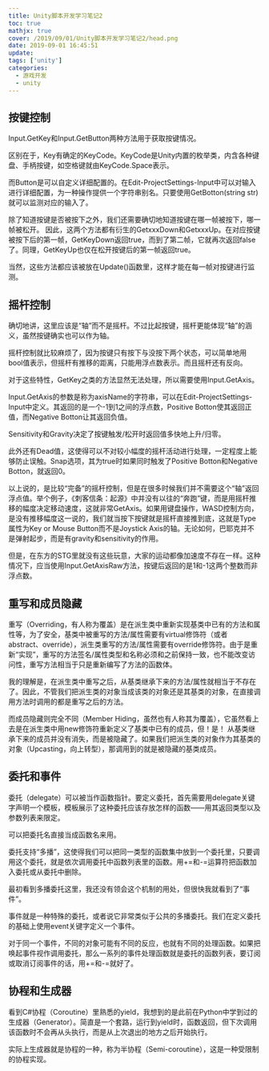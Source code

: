 ```yaml
---
title: Unity脚本开发学习笔记2
toc: true
mathjx: true
cover: /2019/09/01/Unity脚本开发学习笔记2/head.png
date: 2019-09-01 16:45:51
update:
tags: ['unity']
categories:
  - 游戏开发
  - unity
---
```


## 按键控制
Input.GetKey和Input.GetButton两种方法用于获取按键情况。

区别在于，Key有确定的KeyCode。KeyCode是Unity内置的枚举类，内含各种键盘、手柄按键，如空格键就由KeyCode.Space表示。

而Button是可以自定义详细配置的。在Edit-ProjectSettings-Input中可以对输入进行详细配置，为一种操作提供一个字符串别名。只要使用GetBotton(string str)就可以监测对应的输入了。

除了知道按键是否被按下之外，我们还需要确切地知道按键在哪一帧被按下，哪一帧被松开。 因此，这两个方法都有衍生的GetxxxDown和GetxxxUp。在对应按键被按下后的第一帧，GetKeyDown返回true，而到了第二帧，它就再次返回false了。同理，GetKeyUp也仅在松开按键后的第一帧返回true。

当然，这些方法都应该被放在Update()函数里，这样才能在每一帧对按键进行监测。

## 摇杆控制
确切地讲，这里应该是“轴”而不是摇杆。不过比起按键，摇杆更能体现“轴”的涵义，虽然按键确实也可以作为轴。

摇杆控制就比较麻烦了，因为按键只有按下与没按下两个状态，可以简单地用bool值表示，但摇杆有推移的距离，只能用浮点数表示。而且摇杆还有反向。

对于这些特性，GetKey之类的方法显然无法处理，所以需要使用Input.GetAxis。

Input.GetAxis的参数是称为axisName的字符串，可以在Edit-ProjectSettings-Input中定义。其返回的是一个-1到1之间的浮点数，Positive Botton使其返回正值，而Negative Botton让其返回负值。

Sensitivity和Gravity决定了按键触发/松开时返回值多快地上升/归零。

此外还有Dead值，这使得可以不对较小幅度的摇杆活动进行处理，一定程度上能够防止误触。Snap选项，其为true时如果同时触发了Positive Botton和Negative Botton，就返回0。

以上说的，是比较“完备”的摇杆控制，但是在很多时候我们并不需要这个“轴”返回浮点值。举个例子，《刺客信条：起源》中并没有以往的“奔跑”键，而是用摇杆推移的幅度决定移动速度，这就非常GetAxis。如果用键盘操作，WASD控制方向，是没有推移幅度这一说的，我们就当按下按键就是摇杆直接推到底，这就是Type属性为Key or Mouse Button而不是Joystick Axis的轴。无论如何，巴耶克并不是弹射起步，而是有gravity和sensitivity的作用。

但是，在东方的STG里就没有这些玩意，大家的运动都像加速度不存在一样。这种情况下，应当使用Input.GetAxisRaw方法，按键后返回的是1和-1这两个整数而非浮点数。

## 重写和成员隐藏
重写（Overriding，有人称为覆盖）是在派生类中重新实现基类中已有的方法和属性等，为了安全，基类中被重写的方法/属性需要有virtual修饰符（或者abstract、override），派生类重写的方法/属性需要有override修饰符。由于是重新“实现”，重写的方法签名/属性类型和名称必须和之前保持一致，也不能改变访问性，重写方法相当于只是重新编写了方法的函数体。

我的理解是，在派生类中重写之后，从基类继承下来的方法/属性就相当于不存在了。因此，不管我们把派生类的对象当成该类的对象还是其基类的对象，在直接调用方法时调用的都是重写之后的方法。

而成员隐藏则完全不同（Member Hiding，虽然也有人称其为覆盖），它虽然看上去是在派生类中用new修饰符重新定义了基类中已有的成员，但！是！ 从基类继承下来的成员并没有消失，而是被隐藏了。如果我们把派生类的对象作为其基类的对象（Upcasting，向上转型），那调用到的就是被隐藏的基类成员。

## 委托和事件

委托（delegate）可以被当作函数指针。要定义委托，首先需要用delegate关键字声明一个模板，模板展示了这种委托应该存放怎样的函数——用其返回类型以及参数列表来限定。

可以把委托名直接当成函数名来用。

委托支持“多播”，这使得我们可以把同一类型的函数集中放到一个委托里，只要调用这个委托，就是依次调用委托中函数列表里的函数。用+=和-=运算符把函数加入委托或从委托中删除。

最初看到多播委托这里，我还没有领会这个机制的用处，但很快我就看到了“事件”。

事件就是一种特殊的委托，或者说它非常类似于公共的多播委托。我们在定义委托的基础上使用event关键字定义一个事件。

对于同一个事件，不同的对象可能有不同的反应，也就有不同的处理函数。如果把唤起事件视作调用委托，那么一系列的事件处理函数就是委托的函数列表，要订阅或取消订阅事件的话，用+=和-=就好了。

## 协程和生成器

看到C#协程（Coroutine）里熟悉的yield，我想到的是此前在Python中学到过的生成器（Generator）。简直是一个套路，运行到yield时，函数返回，但下次调用该函数时不会再从头执行，而是从上次退出的地方之后开始执行。

实际上生成器就是协程的一种，称为半协程（Semi-coroutine），这是一种受限制的协程实现。
